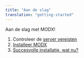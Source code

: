 ```yaml
---
title: "Aan de slag"
translation: "getting-started"
---
```


Aan de slag met MODX!

1. Controleer de [server vereisten](aan-de-slag/server-vereisten)
2. [Installeer MODX](aan-de-slag/installatie)
3. [Succesvolle installatie, wat nu?](aan-de-slag/succesvolle-installatie)
